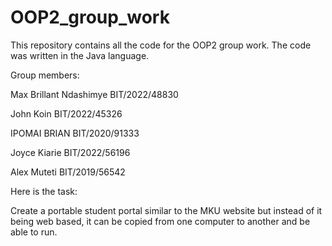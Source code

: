 # OOP2_group_work

This repository contains all the code for the OOP2 group work. The code was written in the Java language.

Group members:

Max Brillant Ndashimye  BIT/2022/48830

John Koin  BIT/2022/45326

IPOMAI BRIAN  BIT/2020/91333

Joyce Kiarie  BIT/2022/56196

Alex Muteti  BIT/2019/56542



Here is the task:

Create a portable student portal similar to the MKU website but instead of it being web based, it can be copied from one computer to another and be able to run.
